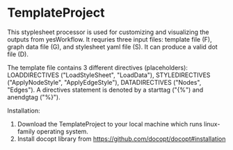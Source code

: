 # TemplateProject

This styplesheet processor is used for customizing and visualizing the outputs from yesWorkflow. It requries three input files: template file (F), graph data file (G), and stylesheet yaml file (S). It can produce a valid dot file (D). 

The template file contains 3 different directives (placeholders): LOADDIRECTIVES ("LoadStyleSheet", "LoadData"), STYLEDIRECTIVES ("ApplyNodeStyle", "ApplyEdgeStyle"), DATADIRECTIVES ("Nodes", "Edges"). A directives statement is denoted by a starttag ("{%") and anendgtag ("%}"). 

Installation:
1. Download the TemplateProject to your local machine which runs linux-family operating system.
2. Install docopt library from https://github.com/docopt/docopt#installation
